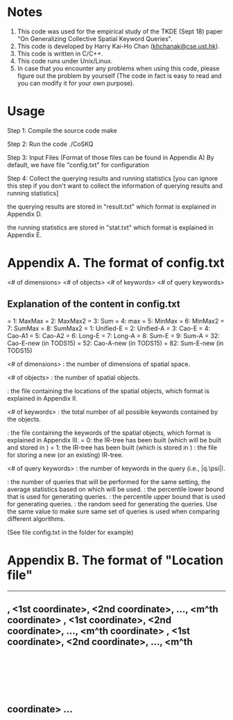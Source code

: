 
Notes
=======================

1. This code was used for the empirical study of the TKDE (Sept 18) paper 
"On Generalizing Collective Spatial Keyword Queries".
2. This code is developed by Harry Kai-Ho Chan (khchanak@cse.ust.hk).
3. This code is written in C/C++.
4. This code runs under Unix/Linux.
5. In case that you encounter any problems when using this code,
please figure out the problem by yourself 
(The code in fact is easy to read and you can modify it for your own purpose).


Usage
=======================

Step 1: Compile the source code
make

Step 2: Run the code
./CoSKQ

Step 3: Input Files (Format of those files can be found in Appendix A)
By default, we have file "config.txt" for configuration

Step 4: Collect the querying results and running statistics 
[you can ignore this step if you don't want to collect the information of
querying results and running statistics]

the querying results are stored in "result.txt"
which format is explained in Appendix D.

the running statistics are stored in "stat.txt"
which format is explained in Appendix E.


Appendix A. The format of config.txt
============================

  <Cost indicator>
  <Algorithm indicator> 
  <# of dimensions>
  <# of objects>
  <Location file>
  <# of keywords>
  <Keyword file>
  <IR-tree option>
  <IR-tree file>
  <# of query keywords>
  <query set size>
  <Percentile lower bound>
  <Percentile upper bound>


Explanation of the content in config.txt
-----------------------

  <Cost indicator>
    =   1: MaxMax
    =   2: MaxMax2
    =   3: Sum
    =   4: max
    =   5: MinMax
    =   6: MinMax2
    =   7: SumMax
    =   8: SumMax2

  <Algorithm indicator> 
    = 1: Unified-E
    = 2: Unified-A
    = 3: Cao-E
    = 4: Cao-A1
    = 5: Cao-A2
    = 6: Long-E
    = 7: Long-A
    = 8: Sum-E
    = 9: Sum-A
    = 32: Cao-E-new (in TODS15)
    = 52: Cao-A-new (in TODS15)
    = 82: Sum-E-new (in TODS15)

  <# of dimensions>
    : the number of dimensions of spatial space.

  <# of objects>
    : the number of spatial objects.

  <Location file>
    : the file containing the locations of the spatial objects,
  which format is explained in Appendix II.

  <# of keywords>
    : the total number of all possible keywords contained by the objects.

  <Keyword file>
    : the file containing the keywords of the spatial objects,
  which format is explained in Appendix III.

  <IR-tree option>
    = 0: the IR-tree has been built (which will be built and stored in <IR-tree file>)
    = 1: the IR-tree has been built (which is stored in <IR-tree file file>)

  <IR-tree file>
    : the file for storing a new (or an existing) IR-tree.

  <# of query keywords>
    : the number of keywords in the query (i.e., |q.\psi|).

  <query set size>
    : the number of queries that will be performed for the same setting, 
    the average statistics based on which will be used.

  <Percentile lower bound>
    : the percentile lower bound that is used for generating queries.

  <Percentile upper bound>
    : the percentile upper bound that is used for generating queries.

  <Random seed>
    : the random seed for generating the queries. Use the same value to make sure same set of queries is used when comparing different algorithms.

  (See file config.txt in the folder for example)

Appendix B. The format of "Location file"
============================

------------------------
  <object ID1>, <1st coordinate>, <2nd coordinate>, ..., <m^th coordinate>
  <object ID2>, <1st coordinate>, <2nd coordinate>, ..., <m^th coordinate>
  <object ID3>, <1st coordinate>, <2nd coordinate>, ..., <m^th coordinate>
  ...
  <object IDn>, <1st coordinate>, <2nd coordinate>, ..., <m^th coordinate>
------------------------

Note that
n = # of objects
m = # of dimensions

(See file running-loc in the folder for example)

Appendix C. The format of "Keyword file"
=============================

------------------------
  <object ID1>, <1st keyword>, <2nd keyword>, ...
  <object ID2>, <1st keyword>, <2nd keyword>, ...
  <object ID3>, <1st keyword>, <2nd keyword>, ...
  ...
  <object IDn>, <1st keyword>, <2nd keyword>, ...
------------------------

(See file running-doc in the folder for example)

Appendix D. The format of "result.txt"
=============================

------------------------
  Query #1:
  Keywords: <Keywords of the query>
  ======================
  <# of objects in the solution>

  <object ID1>: <1st relevant of this object> <2nd relevant of this object> ...
  <object ID2>: <1st relevant of this object> <2nd relevant of this object> ...
  ...
  <object IDk>: <1st relevant of this object> <2nd relevant of this object> ...


  Query #2:
  same format as for Query #1.

  ...

  Query #t:
  same format as for Query #1
------------------------

Note that 
	k = the number of objects in the solution
	t = <query set size>

(See file result.txt in the folder for example)

Appendix E. The format of "stat.txt"
=============================
  <Average cost function value>

  <the time of building the IR-tree>
  <the average time of performing a query>

  <Memory usage>
  <IR-tree memory usage>

(See file stat.txt in the folder for example)



